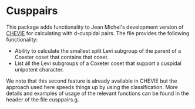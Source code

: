 # Cusppairs
This package adds functionality to Jean Michel's development version
of [CHEVIE](https://github.com/jmichel7/gap3-jm) for calculating with
d-cuspidal pairs. The file provides the following functionality:

*   Ability to calculate the smallest split Levi subgroup of the parent
    of a Coxeter coset that contains that coset.
*   List all the Levi subgroups of a Coxeter coset that support a
    cuspidal unipotent character.

We note that this second feature is already available in CHEVIE but the
approach used here speeds things up by using the classification. More
details and examples of usage of the relevant functions can be found in
the header of the file cusppairs.g.
